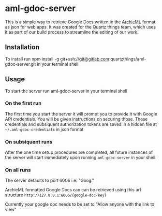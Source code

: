 # aml-gdoc-server

This is a simple way to retrieve Google Docs written in the [ArchieML](http://archieml.org/) format as json for web apps.
It was created for the Quartz things team, which uses it as part of our build process to streamline the editing of our work.

## Installation

To install run
	npm install -g git+ssh://git@gitlab.com:quartzthings/aml-gdoc-server.git
in your terminal shell

## Usage

To start the server run
	aml-gdoc-server
in your terminal shell

### On the first run

The first time you start the server it will prompt you to provide it with Google API credentials. You will be given instructions on securing those. These credentials and subsiquent authorization tokens are saved in a hidden file at `~/.aml-gdoc-credentials` in json format

### On subsiquent runs

After the one time setup procedures are completed, all future instances of the server will start immediately upon running `aml-gdoc-server` in your shell

### On all runs

The server defaults to port 6006 i.e. "Goog."

ArchieML formatted Google Docs can can be retrieved using this url structure `http://127.0.0.1:6006/{google-doc-key}`

Currently your google doc needs to be set to "Allow anyone with the link to view"

